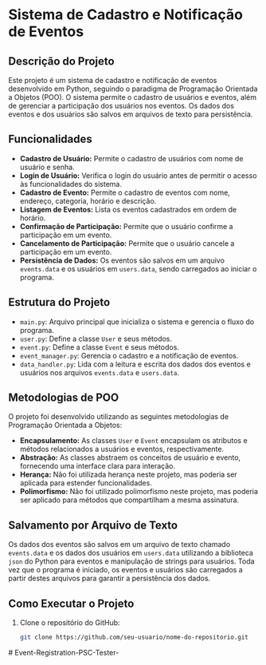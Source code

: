 # Sistema de Cadastro e Notificação de Eventos

## Descrição do Projeto

Este projeto é um sistema de cadastro e notificação de eventos desenvolvido em Python, seguindo o paradigma de Programação Orientada a Objetos (POO). O sistema permite o cadastro de usuários e eventos, além de gerenciar a participação dos usuários nos eventos. Os dados dos eventos e dos usuários são salvos em arquivos de texto para persistência.

## Funcionalidades

- **Cadastro de Usuário:** Permite o cadastro de usuários com nome de usuário e senha.
- **Login de Usuário:** Verifica o login do usuário antes de permitir o acesso às funcionalidades do sistema.
- **Cadastro de Evento:** Permite o cadastro de eventos com nome, endereço, categoria, horário e descrição.
- **Listagem de Eventos:** Lista os eventos cadastrados em ordem de horário.
- **Confirmação de Participação:** Permite que o usuário confirme a participação em um evento.
- **Cancelamento de Participação:** Permite que o usuário cancele a participação em um evento.
- **Persistência de Dados:** Os eventos são salvos em um arquivo `events.data` e os usuários em `users.data`, sendo carregados ao iniciar o programa.

## Estrutura do Projeto

- `main.py`: Arquivo principal que inicializa o sistema e gerencia o fluxo do programa.
- `user.py`: Define a classe `User` e seus métodos.
- `event.py`: Define a classe `Event` e seus métodos.
- `event_manager.py`: Gerencia o cadastro e a notificação de eventos.
- `data_handler.py`: Lida com a leitura e escrita dos dados dos eventos e usuários nos arquivos `events.data` e `users.data`.

## Metodologias de POO

O projeto foi desenvolvido utilizando as seguintes metodologias de Programação Orientada a Objetos:

- **Encapsulamento:** As classes `User` e `Event` encapsulam os atributos e métodos relacionados a usuários e eventos, respectivamente.
- **Abstração:** As classes abstraem os conceitos de usuário e evento, fornecendo uma interface clara para interação.
- **Herança:** Não foi utilizada herança neste projeto, mas poderia ser aplicada para estender funcionalidades.
- **Polimorfismo:** Não foi utilizado polimorfismo neste projeto, mas poderia ser aplicado para métodos que compartilham a mesma assinatura.

## Salvamento por Arquivo de Texto

Os dados dos eventos são salvos em um arquivo de texto chamado `events.data` e os dados dos usuários em `users.data` utilizando a biblioteca `json` do Python para eventos e manipulação de strings para usuários. Toda vez que o programa é iniciado, os eventos e usuários são carregados a partir destes arquivos para garantir a persistência dos dados.

## Como Executar o Projeto

1. Clone o repositório do GitHub:
   ```bash
   git clone https://github.com/seu-usuario/nome-do-repositorio.git
#   E v e n t - R e g i s t r a t i o n - P S C - T e s t e r -  
 